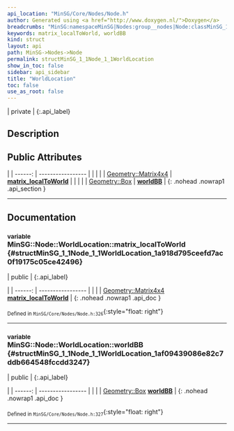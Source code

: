```yaml
---
api_location: "MinSG/Core/Nodes/Node.h"
author: Generated using <a href="http://www.doxygen.nl/">Doxygen</a>
breadcrumbs: "MinSG:namespaceMinSG|Nodes:group__nodes|Node:classMinSG_1_1Node"
keywords: matrix_localToWorld, worldBB
kind: struct
layout: api
path: MinSG->Nodes->Node
permalink: structMinSG_1_1Node_1_1WorldLocation
show_in_toc: false
sidebar: api_sidebar
title: "WorldLocation"
toc: false
use_as_root: false
---
```


| private |
{:.api_label}

## Description





## Public Attributes

|
| ------: | ----------------- |
|  | |
| [Geometry::Matrix4x4](namespaceGeometry#namespaceGeometry_1a1dec338534190ba5915a7dc75b38fcbe) | **[matrix_localToWorld](#structMinSG_1_1Node_1_1WorldLocation_1a918d795ceefd7ac0f19175c05ce42496)**  |
|  | |
| [Geometry::Box](namespaceGeometry#namespaceGeometry_1a02eb80497cc2daa40fba114c929f877a) | **[worldBB](#structMinSG_1_1Node_1_1WorldLocation_1af09439086e82c7ddb664548fccdd3247)**  |
{: .nohead .nowrap1 .api_section }


-------------------------------------------------------------------

## Documentation

### <small>variable</small><br/> MinSG::Node::WorldLocation::matrix_localToWorld {#structMinSG_1_1Node_1_1WorldLocation_1a918d795ceefd7ac0f19175c05ce42496}

| public |
{:.api_label}

|
| ------: | ----------------- |
|  |
| [Geometry::Matrix4x4](namespaceGeometry#namespaceGeometry_1a1dec338534190ba5915a7dc75b38fcbe) **[matrix_localToWorld](#structMinSG_1_1Node_1_1WorldLocation_1a918d795ceefd7ac0f19175c05ce42496)**  |
{: .nohead .nowrap1 .api_doc }





<sub>Defined in `MinSG/Core/Nodes/Node.h:326`</sub>{:style="float: right"}

-------------------------------------------------------------------

### <small>variable</small><br/> MinSG::Node::WorldLocation::worldBB {#structMinSG_1_1Node_1_1WorldLocation_1af09439086e82c7ddb664548fccdd3247}

| public |
{:.api_label}

|
| ------: | ----------------- |
|  |
| [Geometry::Box](namespaceGeometry#namespaceGeometry_1a02eb80497cc2daa40fba114c929f877a) **[worldBB](#structMinSG_1_1Node_1_1WorldLocation_1af09439086e82c7ddb664548fccdd3247)**  |
{: .nohead .nowrap1 .api_doc }





<sub>Defined in `MinSG/Core/Nodes/Node.h:327`</sub>{:style="float: right"}

-------------------------------------------------------------------

